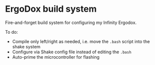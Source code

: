 ErgoDox build system
====================

Fire-and-forget build system for configuring my Infinity Ergodox.

To do:

- Compile only left/right as needed, i.e. move the `.bash` script into the
  shake system
- Configure via Shake config file instead of editing the `.bash`
- Auto-prime the microcontroller for flashing
